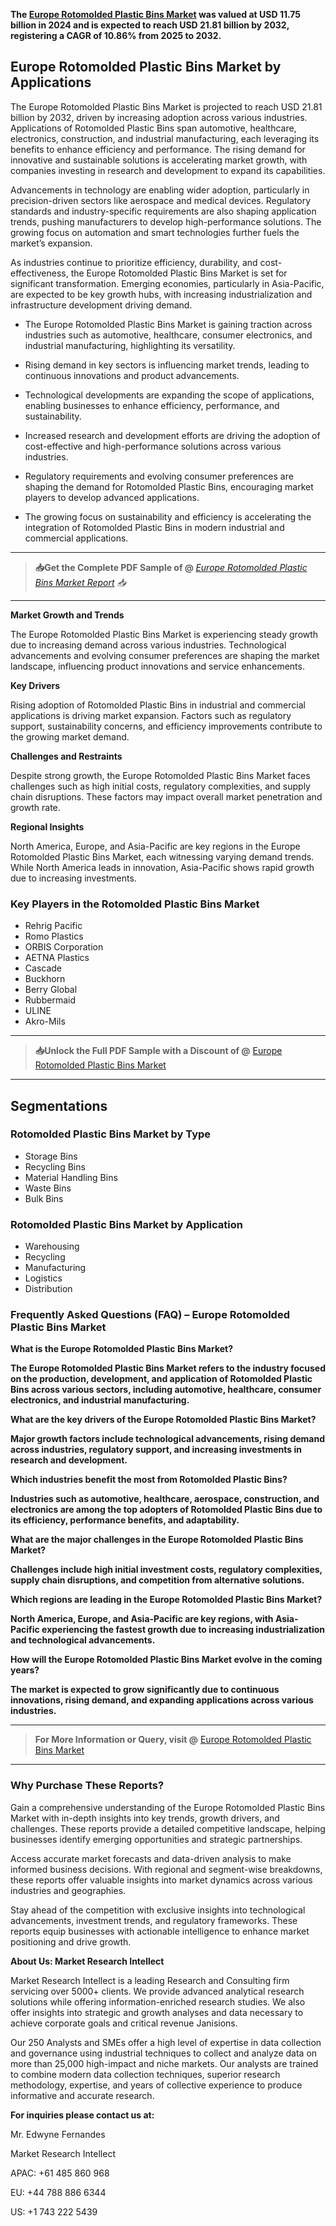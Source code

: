 <p><strong>The <a href="https://www.marketresearchintellect.com/download-sample/?rid=249969&amp;utm_source=Pulse-April-Europe&amp;utm_medium=852">Europe Rotomolded Plastic Bins Market</a> was valued at USD 11.75 billion in 2024 and is expected to reach USD 21.81 billion by 2032, registering a CAGR of 10.86% from 2025 to 2032.</strong></p><h2>Europe Rotomolded Plastic Bins Market by Applications&nbsp;</h2><p><p>The Europe Rotomolded Plastic Bins Market is projected to reach USD 21.81 billion by 2032, driven by increasing adoption across various industries. Applications of Rotomolded Plastic Bins span automotive, healthcare, electronics, construction, and industrial manufacturing, each leveraging its benefits to enhance efficiency and performance. The rising demand for innovative and sustainable solutions is accelerating market growth, with companies investing in research and development to expand its capabilities.</p><p>Advancements in technology are enabling wider adoption, particularly in precision-driven sectors like aerospace and medical devices. Regulatory standards and industry-specific requirements are also shaping application trends, pushing manufacturers to develop high-performance solutions. The growing focus on automation and smart technologies further fuels the market&rsquo;s expansion.</p><p>As industries continue to prioritize efficiency, durability, and cost-effectiveness, the Europe Rotomolded Plastic Bins Market is set for significant transformation. Emerging economies, particularly in Asia-Pacific, are expected to be key growth hubs, with increasing industrialization and infrastructure development driving demand.</p></p><ul><li><p>The Europe Rotomolded Plastic Bins Market is gaining traction across industries such as automotive, healthcare, consumer electronics, and industrial manufacturing, highlighting its versatility.</p></li><li><p>Rising demand in key sectors is influencing market trends, leading to continuous innovations and product advancements.</p></li><li><p>Technological developments are expanding the scope of applications, enabling businesses to enhance efficiency, performance, and sustainability.</p></li><li><p>Increased research and development efforts are driving the adoption of cost-effective and high-performance solutions across various industries.</p></li><li><p>Regulatory requirements and evolving consumer preferences are shaping the demand for Rotomolded Plastic Bins, encouraging market players to develop advanced applications.</p></li><li><p>The growing focus on sustainability and efficiency is accelerating the integration of Rotomolded Plastic Bins in modern industrial and commercial applications.</p></li></ul><hr /><blockquote><p><strong><span class="font-[700]">📥Get the Complete PDF Sample of @ </span></strong><em><span class="font-[700]"><a href="https://www.marketresearchintellect.com/download-sample/?rid=249969&amp;utm_source=Pulse-April-Europe&amp;utm_medium=852" target="_blank" data-tracking-control-name="article-ssr-frontend-pulse_little-text-block" data-tracking-will-navigate="" data-test-link="">Europe Rotomolded Plastic Bins Market Report</a>&nbsp;📥</span></em></p></blockquote><hr /><p class="" data-start="77" data-end="360"><strong data-start="77" data-end="105">Market Growth and Trends</strong></p><p class="" data-start="77" data-end="360">The Europe Rotomolded Plastic Bins Market is experiencing steady growth due to increasing demand across various industries. Technological advancements and evolving consumer preferences are shaping the market landscape, influencing product innovations and service enhancements.</p><p class="" data-start="362" data-end="606"><strong data-start="362" data-end="377">Key Drivers</strong></p><p class="" data-start="362" data-end="606">Rising adoption of Rotomolded Plastic Bins in industrial and commercial applications is driving market expansion. Factors such as regulatory support, sustainability concerns, and efficiency improvements contribute to the growing market demand.</p><p class="" data-start="608" data-end="849"><strong data-start="608" data-end="637">Challenges and Restraints</strong></p><p class="" data-start="608" data-end="849">Despite strong growth, the Europe Rotomolded Plastic Bins Market faces challenges such as high initial costs, regulatory complexities, and supply chain disruptions. These factors may impact overall market penetration and growth rate.</p><p class="" data-start="851" data-end="1095"><strong data-start="851" data-end="872">Regional Insights</strong></p><p class="" data-start="851" data-end="1095">North America, Europe, and Asia-Pacific are key regions in the Europe Rotomolded Plastic Bins Market, each witnessing varying demand trends. While North America leads in innovation, Asia-Pacific shows rapid growth due to increasing investments.</p><p><h3>Key Players in the Rotomolded Plastic Bins Market </h3><ul><li>Rehrig Pacific</li><li> Romo Plastics</li><li> ORBIS Corporation</li><li> AETNA Plastics</li><li> Cascade</li><li> Buckhorn</li><li> Berry Global</li><li> Rubbermaid</li><li> ULINE</li><li> Akro-Mils</li></ul></p><hr /><blockquote><p><strong>📥Unlock the Full PDF Sample with a Discount of @</strong> <a href="https://www.marketresearchintellect.com/ask-for-discount/?rid=249969&amp;utm_source=Pulse-April-Europe&amp;utm_medium=852">Europe Rotomolded Plastic Bins Market</a></p></blockquote><hr /><p><h2>Segmentations</h2><h3>Rotomolded Plastic Bins Market by Type</h3><ul><li>Storage Bins</li><li> Recycling Bins</li><li> Material Handling Bins</li><li> Waste Bins</li><li> Bulk Bins</li></ul><h3>Rotomolded Plastic Bins Market by Application</h3><ul><li>Warehousing</li><li> Recycling</li><li> Manufacturing</li><li> Logistics</li><li> Distribution</li></ul></p><h3><strong>Frequently Asked Questions (FAQ) &ndash; Europe Rotomolded Plastic Bins Market</strong></h3><p><strong>What is the Europe Rotomolded Plastic Bins Market?</strong></p><p><strong>The Europe Rotomolded Plastic Bins Market refers to the industry focused on the production, development, and application of Rotomolded Plastic Bins across various sectors, including automotive, healthcare, consumer electronics, and industrial manufacturing.</strong></p><p><strong>What are the key drivers of the Europe Rotomolded Plastic Bins Market?</strong></p><p><strong>Major growth factors include technological advancements, rising demand across industries, regulatory support, and increasing investments in research and development.</strong></p><p><strong>Which industries benefit the most from Rotomolded Plastic Bins?</strong></p><p><strong>Industries such as automotive, healthcare, aerospace, construction, and electronics are among the top adopters of Rotomolded Plastic Bins due to its efficiency, performance benefits, and adaptability.</strong></p><p><strong>What are the major challenges in the Europe Rotomolded Plastic Bins Market?</strong></p><p><strong>Challenges include high initial investment costs, regulatory complexities, supply chain disruptions, and competition from alternative solutions.</strong></p><p><strong>Which regions are leading in the Europe Rotomolded Plastic Bins Market?</strong></p><p><strong>North America, Europe, and Asia-Pacific are key regions, with Asia-Pacific experiencing the fastest growth due to increasing industrialization and technological advancements.</strong></p><p><strong>How will the Europe Rotomolded Plastic Bins Market evolve in the coming years?</strong></p><p><strong>The market is expected to grow significantly due to continuous innovations, rising demand, and expanding applications across various industries.</strong></p><hr /><blockquote><p><span class="font-[700]"><strong>For More Information or Query, visit&nbsp;@</strong>&nbsp;</span><span class="font-[700]"><a href="https://www.marketresearchintellect.com/product/global-rotomolded-plastic-bins-market-size-and-forecast/?utm_source=Linkedin&utm_medium=852" target="_blank" data-tracking-control-name="article-ssr-frontend-pulse_little-text-block" data-tracking-will-navigate="" data-test-link="">Europe Rotomolded Plastic Bins Market</a></span></p></blockquote><hr /><h3><strong data-start="0" data-end="31">Why Purchase These Reports?</strong></h3><p class="" data-start="35" data-end="297">Gain a comprehensive understanding of the Europe Rotomolded Plastic Bins Market with in-depth insights into key trends, growth drivers, and challenges. These reports provide a detailed competitive landscape, helping businesses identify emerging opportunities and strategic partnerships.</p><p class="" data-start="299" data-end="540">Access accurate market forecasts and data-driven analysis to make informed business decisions. With regional and segment-wise breakdowns, these reports offer valuable insights into market dynamics across various industries and geographies.</p><p class="" data-start="542" data-end="784">Stay ahead of the competition with exclusive insights into technological advancements, investment trends, and regulatory frameworks. These reports equip businesses with actionable intelligence to enhance market positioning and drive growth.</p><p><strong><span class="font-[700]">About Us: Market Research Intellect</span></strong></p><p><span class="">Market Research Intellect is a leading Research and Consulting firm servicing over 5000+ clients. We provide advanced analytical research solutions while offering information-enriched research studies.&nbsp;</span>We also offer insights into strategic and growth analyses and data necessary to achieve corporate goals and critical revenue Janisions.</p><p><span class="">Our 250 Analysts and SMEs offer a high level of expertise in data collection and governance using industrial techniques to collect and analyze data on more than 25,000 high-impact and niche markets. Our analysts are trained to combine modern data collection techniques, superior research methodology, expertise, and years of collective experience to produce informative and accurate research.</span></p><p><strong>For inquiries please contact us at:</strong></p><p>Mr. Edwyne Fernandes</p><p>Market Research Intellect</p><p>APAC: +61 485 860 968</p><p>EU: +44 788 886 6344</p><p>US: +1 743 222 5439</p>